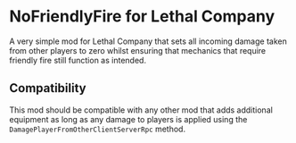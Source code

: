 # NoFriendlyFire for Lethal Company

A very simple mod for Lethal Company that sets all incoming damage taken from other players to zero whilst ensuring that mechanics that require friendly fire still function as intended.

## Compatibility

This mod should be compatible with any other mod that adds additional equipment as long as any damage to players is applied using the `DamagePlayerFromOtherClientServerRpc` method.
